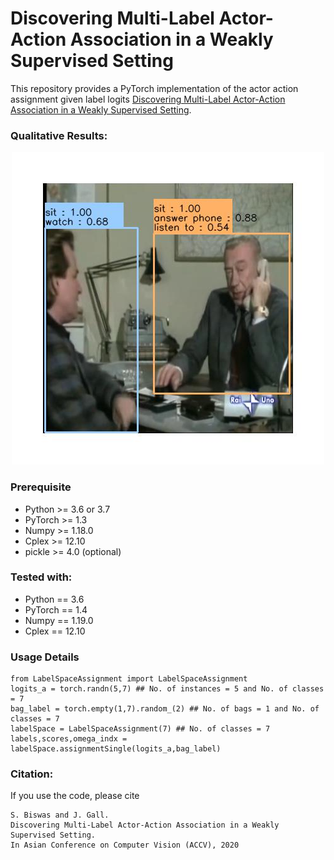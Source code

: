 # Discovering Multi-Label Actor-Action Association in a Weakly Supervised Setting
This repository provides a PyTorch implementation of the actor action assignment given label logits [Discovering Multi-Label Actor-Action Association in a Weakly Supervised Setting](https://pages.iai.uni-bonn.de/gall_juergen/download/jgall_weakactiondetection_accv2020.pdf).

### Qualitative Results:

<div align="center">
  <a href="https://github.com/sovan-biswas/MultiLabelActorActionAssignment/blob/master/sample_result/sample_results.avi"><img src="https://github.com/sovan-biswas/MultiLabelActorActionAssignment/blob/master/sample_result/sample_result.jpg" alt="IMAGE ALT TEXT"></a>
</div>

### Prerequisite
- Python >= 3.6 or 3.7
- PyTorch >= 1.3
- Numpy >= 1.18.0
- Cplex >= 12.10
- pickle >= 4.0 (optional)


### Tested with:
- Python == 3.6
- PyTorch == 1.4
- Numpy == 1.19.0
- Cplex == 12.10

### Usage Details
```shell
from LabelSpaceAssignment import LabelSpaceAssignment
logits_a = torch.randn(5,7) ## No. of instances = 5 and No. of classes = 7
bag_label = torch.empty(1,7).random_(2) ## No. of bags = 1 and No. of classes = 7
labelSpace = LabelSpaceAssignment(7) ## No. of classes = 7
labels,scores,omega_indx = labelSpace.assignmentSingle(logits_a,bag_label)
```

### Citation:

If you use the code, please cite

    S. Biswas and J. Gall.
    Discovering Multi-Label Actor-Action Association in a Weakly Supervised Setting.
    In Asian Conference on Computer Vision (ACCV), 2020
